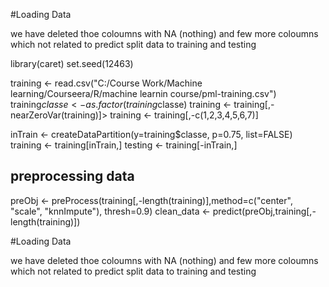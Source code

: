 #Loading Data



we have deleted thoe coloumns with NA (nothing) and few more coloumns which not related to predict
split data to training and testing


 library(caret)
 set.seed(12463)
 
 training <- read.csv("C:/Course Work/Machine learning/Courseera/R/machine learnin course/pml-training.csv")
 training$classe <- as.factor(training$classe)
 training <- training[,-nearZeroVar(training)]> training <- training[,-c(1,2,3,4,5,6,7)]
 
inTrain <- createDataPartition(y=training$classe, p=0.75, list=FALSE)
 training <- training[inTrain,]
 testing <- training[-inTrain,]


## preprocessing data


 preObj <- preProcess(training[,-length(training)],method=c("center", "scale", "knnImpute"), thresh=0.9)
 clean_data <- predict(preObj,training[,-length(training)])
 
 
 #Loading Data



we have deleted thoe coloumns with NA (nothing) and few more coloumns which not related to predict
split data to training and testing
